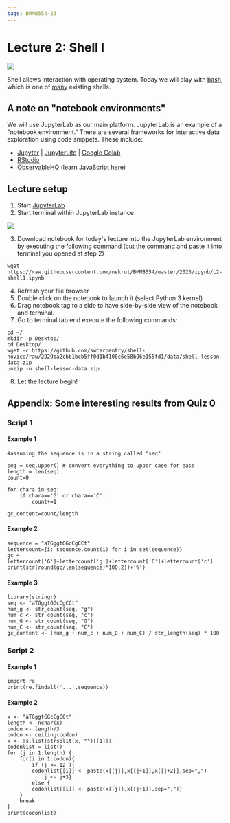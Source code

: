 ```yaml
---
tags: BMMB554-23
---
```


# Lecture 2: Shell I

[![](https://imgs.xkcd.com/comics/tar.png)](https://xkcd.com/1168)

Shell allows interaction with operating system. Today we will play with [bash](https://en.wikipedia.org/wiki/Bash_(Unix_shell)), which is one of [many](https://en.wikipedia.org/wiki/Comparison_of_command_shells#General_characteristics) existing shells. 

## A note on "notebook environments"

We will use JupyterLab as our main platform. JupyterLab is an example of a "notebook environment." There are several frameworks for interactive data exploration using code snippets. These include:

- [Jupyter](https://jupyter.org/) | [JupyterLite](https://github.com/jupyterlite) | [Google Colab](https://colab.research.google.com)
- [RStudio](https://posit.co/)
- [ObservableHQ](https://observablehq.com/@d3/gallery?collection=@observablehq/observable-libraries-for-visualization) (learn JavaScript [here](https://eloquentjavascript.net/))

## Lecture setup

1. Start [JupyterLab](https://mybinder.org/v2/gh/jupyterlab/jupyterlab-demo/try.jupyter.org?urlpath=lab)
2. Start terminal within JupyterLab instance

![](https://i.imgur.com/qSrZwOI.png)


3. Download notebook for today's lecture into the JupyterLab environment by executing the following command (cut the command and paste it into terminal you opened at step 2)

```bash=
wget https://raw.githubusercontent.com/nekrut/BMMB554/master/2023/ipynb/L2-shell1.ipynb
```
4. Refresh your file browser
5. Double click on the notebook to launch it (select Python 3 kernel)
6. Drag notebook tag to a side to have side-by-side view of the notebook and terminal.
7. Go to terminal tab end execute the following commands:

```bash=
cd ~/
mkdir -p Desktop/
cd Desktop/
wget -c https://github.com/swcarpentry/shell-novice/raw/2929ba2cbb1bcb5ff0d1b4100c6e58b96e155fd1/data/shell-lesson-data.zip
unzip -u shell-lesson-data.zip
```
8. Let the lecture begin!

## Appendix: Some interesting results from Quiz 0

### Script 1

#### Example 1

```python=
#assuming the sequence is in a string called "seq"

seq = seq.upper() # convert everything to upper case for ease
length = len(seq)
count=0

for chara in seq:
    if chara=='G' or chara=='C':
        count+=1

gc_content=count/length
```

#### Example 2

```python=
sequence = "aTGggtGGcCgCCt"
lettercount={i: sequence.count(i) for i in set(sequence)}
gc = lettercount['G']+lettercount['g']+lettercount['C']+lettercount['c']
print(str(round(gc/len(sequence)*100,2))+'%')
```

#### Example 3

```python=
library(stringr)
seq <- "aTGggtGGcCgCCt"
num_g <- str_count(seq, "g")
num_c <- str_count(seq, "c")
num_G <- str_count(seq, "G")
num_C <- str_count(seq, "C")
gc_content <- (num_g + num_c + num_G + num_C) / str_length(seq) * 100 
```

### Script 2

#### Example 1

```python=
import re
print(re.findall('...',sequence))
```

#### Example 2

```python=
x <- "aTGggtGGcCgCCt"
length <- nchar(x)
codon <- length/3
codon <- ceiling(codon)
x <- as.list(strsplit(x, "")[[1]])
codonlist = list()
for (j in 1:length) {
    for(i in 1:codon){
        if (j <= 12 ){
        codonlist[[i]] <- paste(x[[j]],x[[j+1]],x[[j+2]],sep=",")
            j <- j+3}
        else { 
        codonlist[[i]] <- paste(x[[j]],x[[j+1]],sep=",")}
    }
    break
}
print(codonlist)
```




